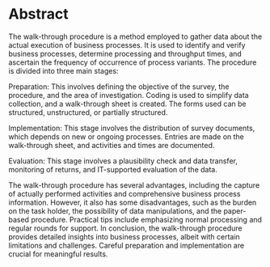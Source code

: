 # Abstract

The walk-through procedure is a method employed to gather data about the actual execution of business processes.
It is used to identify and verify business processes, determine processing and throughput times, and ascertain the 
frequency of occurrence of process variants.  The procedure is divided into three main stages:  

Preparation: This involves defining the objective of the survey, the procedure, and the area of investigation. 
Coding is used to simplify data collection, and a walk-through sheet is created. The forms used can be structured, 
unstructured, or partially structured.  

Implementation: This stage involves the distribution of survey documents, which depends on new or ongoing processes. 
Entries are made on the walk-through sheet, and activities and times are documented.  

Evaluation: This stage involves a plausibility check and data transfer, monitoring of returns, and IT-supported 
evaluation of the data.  

The walk-through procedure has several advantages, including the capture of actually performed activities and 
comprehensive business process information. However, it also has some disadvantages, such as the burden on the 
task holder, the possibility of data manipulations, and the paper-based procedure.  Practical tips include 
emphasizing normal processing and regular rounds for support. In conclusion, the walk-through procedure provides
detailed insights into business processes, albeit with certain limitations and challenges. 
Careful preparation and implementation are crucial for meaningful results.

